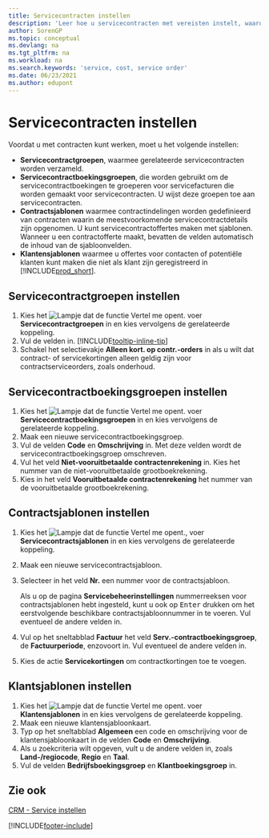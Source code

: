 ```yaml
---
title: Servicecontracten instellen
description: 'Leer hoe u servicecontracten met vereisten instelt, waaronder servicecontractgroepen, contractsjablonen en klantsjablonen.'
author: SorenGP
ms.topic: conceptual
ms.devlang: na
ms.tgt_pltfrm: na
ms.workload: na
ms.search.keywords: 'service, cost, service order'
ms.date: 06/23/2021
ms.author: edupont
---
```


# <a name="set-up-service-contracts"></a>Servicecontracten instellen
Voordat u met contracten kunt werken, moet u het volgende instellen: 

* **Servicecontractgroepen**, waarmee gerelateerde servicecontracten worden verzameld.
* **Servicecontractboekingsgroepen**, die worden gebruikt om de servicecontractboekingen te groeperen voor servicefacturen die worden gemaakt voor servicecontracten. U wijst deze groepen toe aan servicecontracten.  
* **Contractsjablonen** waarmee contractindelingen worden gedefinieerd van contracten waarin de meestvoorkomende servicecontractdetails zijn opgenomen. U kunt servicecontractoffertes maken met sjablonen. Wanneer u een contractofferte maakt, bevatten de velden automatisch de inhoud van de sjabloonvelden.
* **Klantensjablonen** waarmee u offertes voor contacten of potentiële klanten kunt maken die niet als klant zijn geregistreerd in [!INCLUDE[prod_short](includes/prod_short.md)].  

## <a name="to-set-up-a-service-contract-group"></a>Servicecontractgroepen instellen
1. Kies het ![Lampje dat de functie Vertel me opent.](media/ui-search/search_small.png "Vertel me wat u wilt doen") voer **Servicecontractgroepen** in en kies vervolgens de gerelateerde koppeling.  
2. Vul de velden in. [!INCLUDE[tooltip-inline-tip](includes/tooltip-inline-tip_md.md)]
3. Schakel het selectievakje **Alleen kort. op contr.-orders** in als u wilt dat contract- of servicekortingen alleen geldig zijn voor contractserviceorders, zoals onderhoud.  

## <a name="to-set-up-a-service-contract-account-group"></a>Servicecontractboekingsgroepen instellen
1. Kies het ![Lampje dat de functie Vertel me opent.](media/ui-search/search_small.png "Vertel me wat u wilt doen") voer **Servicecontractboekingsgroepen** in en kies vervolgens de gerelateerde koppeling.  
2. Maak een nieuwe servicecontractboekingsgroep.   
3. Vul de velden **Code** en **Omschrijving** in. Met deze velden wordt de servicecontractboekingsgroep omschreven.  
4. Vul het veld **Niet-vooruitbetaalde contractenrekening** in. Kies het nummer van de niet-vooruitbetaalde grootboekrekening.  
5. Kies in het veld **Vooruitbetaalde contractenrekening** het nummer van de vooruitbetaalde grootboekrekening.  

## <a name="to-set-up-a-contract-template"></a>Contractsjablonen instellen
1. Kies het ![Lampje dat de functie Vertel me opent.](media/ui-search/search_small.png "Vertel me wat u wilt doen"), voer **Servicecontractsjablonen** in en kies vervolgens de gerelateerde koppeling.  
2. Maak een nieuwe servicecontractsjabloon.  
3. Selecteer in het veld **Nr.** een nummer voor de contractsjabloon.  
  
     Als u op de pagina **Servicebeheerinstellingen** nummerreeksen voor contractsjablonen hebt ingesteld, kunt u ook op <kbd>Enter</kbd> drukken om het eerstvolgende beschikbare contractsjabloonnummer in te voeren. Vul eventueel de andere velden in.  
  
4. Vul op het sneltabblad **Factuur** het veld **Serv.-contractboekingsgroep**, de **Factuurperiode**, enzovoort in. Vul eventueel de andere velden in.  
5. Kies de actie **Servicekortingen** om contractkortingen toe te voegen.  

## <a name="to-set-up-a-customer-template"></a>Klantsjablonen instellen
1. Kies het ![Lampje dat de functie Vertel me opent.](media/ui-search/search_small.png "Vertel me wat u wilt doen") voer **Klantensjablonen** in en kies vervolgens de gerelateerde koppeling.  
2. Maak een nieuwe klantensjabloonkaart.  
3. Typ op het sneltabblad **Algemeen** een code en omschrijving voor de klantensjabloonkaart in de velden **Code** en **Omschrijving**. 
4. Als u zoekcriteria wilt opgeven, vult u de andere velden in, zoals **Land-/regiocode**, **Regio** en **Taal**.  
5. Vul de velden **Bedrijfsboekingsgroep** en **Klantboekingsgroep** in.  

## <a name="see-also"></a>Zie ook
[CRM - Service instellen](service-setup-service.md)

[!INCLUDE[footer-include](includes/footer-banner.md)]
